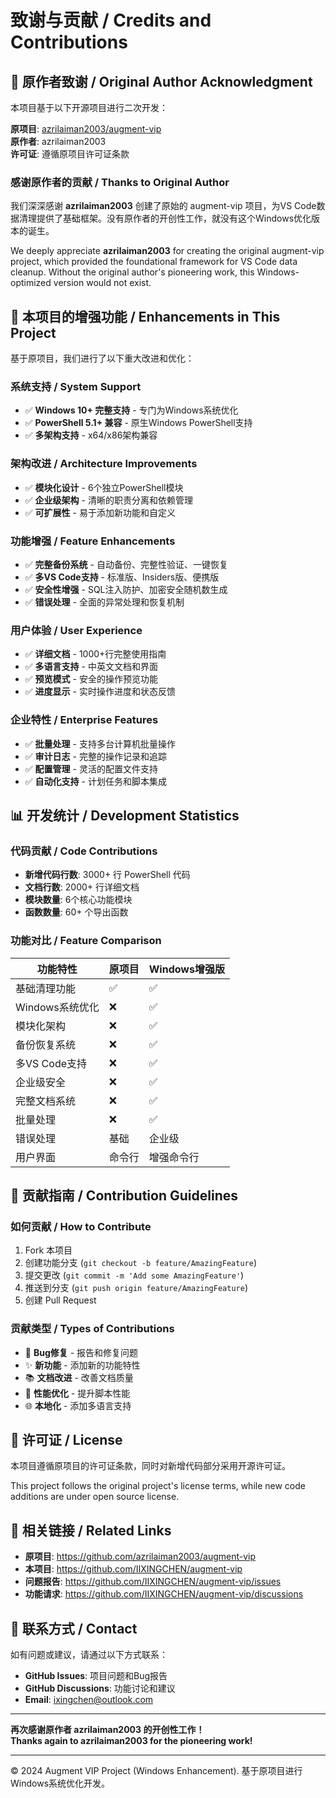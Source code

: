 # 致谢与贡献 / Credits and Contributions

## 🙏 原作者致谢 / Original Author Acknowledgment

本项目基于以下开源项目进行二次开发：

**原项目**: [azrilaiman2003/augment-vip](https://github.com/azrilaiman2003/augment-vip)  
**原作者**: azrilaiman2003  
**许可证**: 遵循原项目许可证条款

### 感谢原作者的贡献 / Thanks to Original Author

我们深深感谢 **azrilaiman2003** 创建了原始的 augment-vip 项目，为VS Code数据清理提供了基础框架。没有原作者的开创性工作，就没有这个Windows优化版本的诞生。

We deeply appreciate **azrilaiman2003** for creating the original augment-vip project, which provided the foundational framework for VS Code data cleanup. Without the original author's pioneering work, this Windows-optimized version would not exist.

## 🚀 本项目的增强功能 / Enhancements in This Project

基于原项目，我们进行了以下重大改进和优化：

### 系统支持 / System Support
- ✅ **Windows 10+ 完整支持** - 专门为Windows系统优化
- ✅ **PowerShell 5.1+ 兼容** - 原生Windows PowerShell支持
- ✅ **多架构支持** - x64/x86架构兼容

### 架构改进 / Architecture Improvements
- ✅ **模块化设计** - 6个独立PowerShell模块
- ✅ **企业级架构** - 清晰的职责分离和依赖管理
- ✅ **可扩展性** - 易于添加新功能和自定义

### 功能增强 / Feature Enhancements
- ✅ **完整备份系统** - 自动备份、完整性验证、一键恢复
- ✅ **多VS Code支持** - 标准版、Insiders版、便携版
- ✅ **安全性增强** - SQL注入防护、加密安全随机数生成
- ✅ **错误处理** - 全面的异常处理和恢复机制

### 用户体验 / User Experience
- ✅ **详细文档** - 1000+行完整使用指南
- ✅ **多语言支持** - 中英文文档和界面
- ✅ **预览模式** - 安全的操作预览功能
- ✅ **进度显示** - 实时操作进度和状态反馈

### 企业特性 / Enterprise Features
- ✅ **批量处理** - 支持多台计算机批量操作
- ✅ **审计日志** - 完整的操作记录和追踪
- ✅ **配置管理** - 灵活的配置文件支持
- ✅ **自动化支持** - 计划任务和脚本集成

## 📊 开发统计 / Development Statistics

### 代码贡献 / Code Contributions
- **新增代码行数**: 3000+ 行 PowerShell 代码
- **文档行数**: 2000+ 行详细文档
- **模块数量**: 6个核心功能模块
- **函数数量**: 60+ 个导出函数

### 功能对比 / Feature Comparison

| 功能特性 | 原项目 | Windows增强版 |
|---------|--------|---------------|
| 基础清理功能 | ✅ | ✅ |
| Windows系统优化 | ❌ | ✅ |
| 模块化架构 | ❌ | ✅ |
| 备份恢复系统 | ❌ | ✅ |
| 多VS Code支持 | ❌ | ✅ |
| 企业级安全 | ❌ | ✅ |
| 完整文档系统 | ❌ | ✅ |
| 批量处理 | ❌ | ✅ |
| 错误处理 | 基础 | 企业级 |
| 用户界面 | 命令行 | 增强命令行 |

## 🤝 贡献指南 / Contribution Guidelines

### 如何贡献 / How to Contribute
1. Fork 本项目
2. 创建功能分支 (`git checkout -b feature/AmazingFeature`)
3. 提交更改 (`git commit -m 'Add some AmazingFeature'`)
4. 推送到分支 (`git push origin feature/AmazingFeature`)
5. 创建 Pull Request

### 贡献类型 / Types of Contributions
- 🐛 **Bug修复** - 报告和修复问题
- ✨ **新功能** - 添加新的功能特性
- 📚 **文档改进** - 改善文档质量
- 🔧 **性能优化** - 提升脚本性能
- 🌐 **本地化** - 添加多语言支持

## 📄 许可证 / License

本项目遵循原项目的许可证条款，同时对新增代码部分采用开源许可证。

This project follows the original project's license terms, while new code additions are under open source license.

## 🔗 相关链接 / Related Links

- **原项目**: https://github.com/azrilaiman2003/augment-vip
- **本项目**: https://github.com/IIXINGCHEN/augment-vip
- **问题报告**: https://github.com/IIXINGCHEN/augment-vip/issues
- **功能请求**: https://github.com/IIXINGCHEN/augment-vip/discussions

## 💬 联系方式 / Contact

如有问题或建议，请通过以下方式联系：

- **GitHub Issues**: 项目问题和Bug报告
- **GitHub Discussions**: 功能讨论和建议
- **Email**: ixingchen@outlook.com

---

**再次感谢原作者 azrilaiman2003 的开创性工作！**  
**Thanks again to azrilaiman2003 for the pioneering work!**

---

© 2024 Augment VIP Project (Windows Enhancement). 基于原项目进行Windows系统优化开发。
